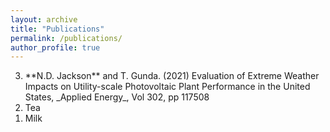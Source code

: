 ```yaml
---
layout: archive
title: "Publications"
permalink: /publications/
author_profile: true
---
```


<ol reversed>
  <li> **N.D. Jackson** and T. Gunda. (2021) Evaluation of Extreme Weather Impacts on Utility-scale Photovoltaic Plant Performance in the United States, _Applied Energy_, Vol 302, pp 117508 </li>
  <li>Tea</li>
  <li>Milk</li>
</ol>



<!--

	\item\label{numPaper} \textbf{N.D. Jackson} and T. Gunda. (2021) Evaluation of Extreme Weather Impacts on Utility-scale Photovoltaic Plant Performance in the United States, \textit{Applied Energy}, Vol 302, pp 117508 \href{https://doi.org/10.1016/j.apenergy.2021.117508}{(\textcolor{blue}{paper})} \href{http://data.openei.org/submissions/4055}{(\textcolor{blue}{data})} 
	
	\item \textbf{N.D. Jackson}, M. Konar, P. Debaere, and J. Sheffield. (2021) Crop-specific Exposure to Extreme Temperature and Moisture for the Globe for the Last Half Century, \textit{Environmental Research Letters}, Vol 16, Issue 6, pp 064006 \href{https://doi.org/10.1088/1748-9326/abf8e0}{(\textcolor{blue}{paper})} 
	\href{https://doi.org/10.13012/B2IDB-5457902_V1}{(\textcolor{blue}{data})} 
	%
	\item R. von Gnechten, J. Wang, M. Konar, K. Baylis, P. Anderson, S. Giroux, \textbf{N.D. Jackson}, and T. Evans. (2020) A Gravity Model and Network Analysis of Household Food Sharing in Zambia, \textit{Environmental Research Letters}, Vol 15, Issue 11, pp 115010 \href{https://doi.org/10.1088/1748-9326/abbe44}{(\textcolor{blue}{paper})}
	%
	\item \textbf{N.D. Jackson}, M. Konar, P. Debaere, and L. Estes. (2019) Probabilistic Global Maps of Crop-Specific Areas from 1961 to 2014, \textit{Environmental Research Letters}, Vol 14, Issue 9, pp 094023  \href{https://iopscience.iop.org/article/10.1088/1748-9326/ab3b93}{(\textcolor{blue}{paper})}
	\href{https://doi.org/10.13012/B2IDB-7439710_V1}{(\textcolor{blue}{data})} 
	%
	\item M. Niazi, C. Nietch, M. Maghrebi, \textbf{N.D. Jackson}, B.R. Bennett, M. Tryby, and A. Massoudieh. (2017) Storm Water Management Model: Performance Review and Gap Analysis, \textit{Journal of Sustainable Water in the Built Environment}, Vol 3, Issue 2, pp 04017002  \href{http://dx.doi.org/10.1061/JSWBAY.0000817#sthash.RYvwX1S8.dpuf}{(\textcolor{blue}{paper})}
	%
	\item  \textbf{N.D. Jackson}, M. Konar, and A.Y. Hoekstra. (2015) The Water Footprint of Food Aid, \textit{Sustainability}, Vol 7, Issue 6, pp 6435-6456 \href{http://www.mdpi.com/2071-1050/7/6/6435}{(\textcolor{blue}{paper})}
	%
	\item J.S. Popovics, G.P. Cetrangolo, and \textbf{N.D. Jackson}. (2006) Experimental Investigation of Impact-Echo Method for Concrete Slab Thickness Measurement, \textit{Journal of the Korean Society for Nondestructive Testing}, Vol 26, Issue 6, pp 427-439  \href{https://www.koreascience.or.kr/article/JAKO200606141817475.pdf}{(\textcolor{blue}{paper})}

-->
